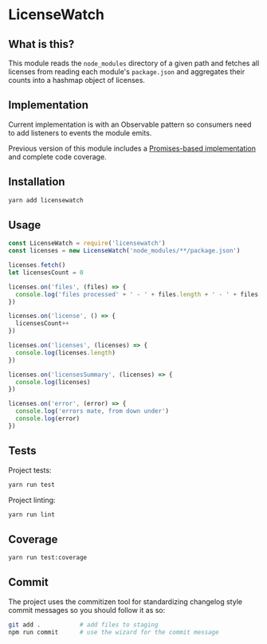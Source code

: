 # LicenseWatch

## What is this?

This module reads the `node_modules` directory of a given
path and fetches all licenses from reading each module's
`package.json` and aggregates their counts into a hashmap
object of licenses.

## Implementation

Current implementation is with an Observable pattern so consumers need to add listeners to events the module emits.

Previous version of this module includes a [Promises-based implementation](https://github.com/lirantal/licensewatch/releases/tag/v1.0.0-promises) and complete code coverage.

## Installation

```bash
yarn add licensewatch
```

## Usage

```js
const LicenseWatch = require('licensewatch')
const licenses = new LicenseWatch('node_modules/**/package.json')

licenses.fetch()
let licensesCount = 0

licenses.on('files', (files) => {
  console.log('files processed' + ' - ' + files.length + ' - ' + files[0])
})

licenses.on('license', () => {
  licensesCount++
})

licenses.on('licenses', (licenses) => {
  console.log(licenses.length)
})

licenses.on('licensesSummary', (licenses) => {
  console.log(licenses)
})

licenses.on('error', (error) => {
  console.log('errors mate, from down under')
  console.log(error)
})
```

## Tests

Project tests:

```bash
yarn run test
```

Project linting:

```bash
yarn run lint
```

## Coverage

```bash
yarn run test:coverage
```

## Commit

The project uses the commitizen tool for standardizing changelog style commit
messages so you should follow it as so:

```bash
git add .           # add files to staging
npm run commit      # use the wizard for the commit message
```
